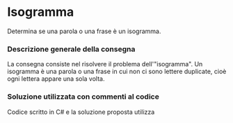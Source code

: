 # Isogramma
Determina se una parola o una frase è un isogramma.

### Descrizione generale della consegna
La consegna consiste nel risolvere il problema dell'"isogramma". Un isogramma è una parola o una frase in cui non ci sono lettere duplicate, cioè ogni lettera appare una sola volta. 

### Soluzione utilizzata con commenti al codice

Codice scritto in C# e la soluzione proposta utilizza
